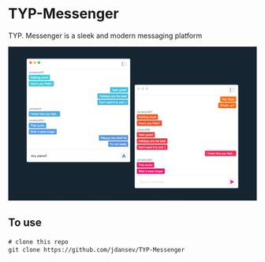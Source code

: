 # TYP-Messenger

TYP. Messenger is a sleek and modern messaging platform

![alt text](./demo.png)

## To use
```
# clone this repo
git clone https://github.com/jdansev/TYP-Messenger
```
